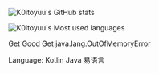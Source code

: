 ![K0itoyuu's GitHub stats](https://github-readme-stats.vercel.app/api?username=k0itoyuu&show_icons=true)

![K0itoyuu's Most used languages](https://github-readme-stats.vercel.app/api/top-langs/?username=k0itoyuu&layout=compact&hide_border=true&langs_count=20)

Get Good Get java.lang.OutOfMemoryError

Language: Kotlin Java 易语言
